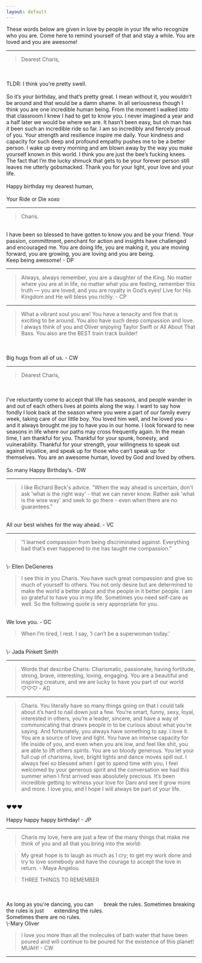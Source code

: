 ```yaml
---
layout: default
---
```


These words below are given in love by people in your life who recognize who you are.  Come here to remind yourself of that and stay a while.  You are loved and you are awesome!

* * *

>Dearest Charis,
<br>
<br>
TLDR: I think you’re pretty swell.
<br>
<br>
So it’s your birthday, and that’s pretty great. I mean without it, you wouldn’t be around and that would be a damn shame. In all seriousness though I think you are one incredible human being. From the moment I walked into that classroom I knew I had to get to know you. I never imagined a year and a half later we would be where we are. It hasn’t been easy, but oh man has it been such an incredible ride so far. I am so incredibly and fiercely proud of you. Your strength and resilience inspire me daily. Your kindness and capacity for such deep and profound empathy pushes me to be a better person. I wake up every morning and am blown away by the way you make yourself known in this world. I think you are just the bee’s fucking knees. The fact that I’m the lucky shmuck that gets to be your forever person still leaves me utterly gobsmacked. Thank you for your light, your love and your life.
<br>
<br>
Happy birthday my dearest human,
<br>
<br>
Your Ride or Die xoxo

* * *

>Charis.  
<br>
I have been so blessed to have gotten to know you and be your friend.  Your passion, committment, penchant for action and insights have challenged and encouraged me.  You are doing life, you are making it, you are moving forward, you are growing, you are loving and you are being.  
<br>
Keep being awesome! - DP

* * *

>Always, always remember, you are a daughter of the King. No matter where you are at in life, no matter what you are feeling, remember this truth — you are loved, and you are royalty in God’s eyes! Live for His Kingdom and He will bless you richly. - CP

* * *

>What a vibrant soul you are! You have a tenacity and fire that is exciting to be around. You also have such deep compassion and love. I always think of you and Oliver enjoying Taylor Swift or All About That Bass. You also are the BEST train track builder!
<br>
<br>
Big hugs from all of us. - CW

* * *

>Dearest Charis,
<br>
<br>
I’ve reluctantly come to accept that life has seasons, and people wander in and out of each others lives at points along the way. I want to say how fondly I look back at the season where you were a part of our family every week, taking care of our little boy. You loved him well, and he loved you - and it always brought me joy to have you in our home. I look forward to new seasons in life where our paths may cross frequently again. In the mean time, I am thankful for you. Thankful for your spunk, honesty, and vulnerability. Thankful for your strength, your willingness to speak out against injustice, and speak up for those who can’t speak up for themselves. You are an awesome human, loved by God and loved by others.
<br>
<br>
So many Happy Birthday’s. -DW

* * *

>I like Richard Beck's advice.  "When the way ahead is uncertain, don't ask 'what is the right way' - that we can never know.  Rather ask 'what is the wise way' and seek to go there - even when there are no guarantees."  
<br>
All our best wishes for the way ahead. - VC

* * *

>“I learned compassion from being discriminated against. Everything bad that’s ever happened to me has taught me compassion.”
<br>
\- Ellen DeGeneres

>I see this in you Charis.  You have such great compassion and give so much of yourself to others.  You not only desire but are determined to make the world a better place and the people in it better people.  I am so grateful to have you in my life.  Sometimes you need self-care as well.  So the following quote is very appropriate for you.  
<br>
We love you.  - GC

>When I’m tired, I rest. I say, ‘I can’t be a superwoman today.’
<br>
\- Jada Pinkett Smith

* * *

>Words that describe Charis:  Charismatic, passionate, having fortitude, strong, brave, interesting, loving, engaging. You are a beautiful and inspiring creature, and we are lucky to have you part of our world  ♡♡♡ - AD

* * *

>Charis.
You literally have so many things going on that I could talk about it’s hard to nail down just a few. You’re smart, funny, sexy, loyal, interested in others, you’re a leader, sincere, and have a way of communicating that draws people in to be curious about what you’re saying. And fortunately, you always have something to say. I love it. You are a source of love and light. You have an intense capacity for life inside of you, and even when you are low, and feel like shit, you are able to lift others spirits. You are so bloody generous. You let your full cup of charisma, love, bright lights and dance moves spill out.  I always feel so blessed when I get to spend time with you; I feel welcomed by your generous spirit and the conversation we had this summer when I first arrived was absolutely precious. It’s been incredible getting to witness your love for Dani and see it grow more and more. I love you, and I hope I will always be part of your life.
<br>
❤️❤️❤️
<br>
<br>
Happy happy happy birthday! - JP

* * *

>Charis my love, here are just a few of the many things that make me think of you and all that you bring into the world:

>My great hope is to laugh as much as I cry; to get my work done and try to love somebody and have the courage to accept the love in return.  - Maya Angelou

>THREE THINGS TO REMEMBER
<br>
<br>
As long as you're dancing, you can  
&nbsp;&nbsp;&nbsp;&nbsp;&nbsp;&nbsp;break the rules.  
Sometimes breaking the rules is just  
&nbsp;&nbsp;&nbsp;&nbsp;&nbsp;&nbsp;extending the rules.  
<br>
Sometimes there are no rules.  
<br>
\-Mary Oliver

<blockquote class="imgur-embed-pub" lang="en" data-id="a/4HOOV"><a href="//imgur.com/4HOOV"></a></blockquote><script async src="//s.imgur.com/min/embed.js" charset="utf-8"></script>

>I love you more than all the molecules of bath water that have been poured and will continue to be poured for the existence of this planet!
MUAH! - CW

* * *

<br>
